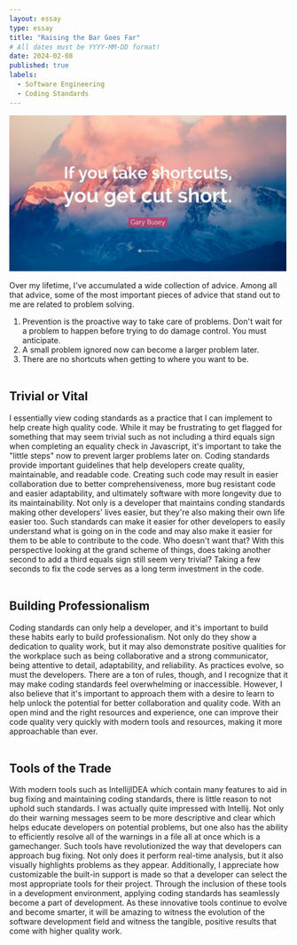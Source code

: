 ```yaml
---
layout: essay
type: essay
title: "Raising the Bar Goes Far"
# All dates must be YYYY-MM-DD format!
date: 2024-02-08
published: true
labels:
  - Software Engineering
  - Coding Standards
---
```


<img width="500px" class="rounded float-start pe-4" src="../img/coding_standards/shortcuts.jpg">

Over my lifetime, I've accumulated a wide collection of advice. Among all that advice, some of the most important pieces of advice that stand out to me are related to problem solving.<br>
1. Prevention is the proactive way to take care of problems. Don't wait for a problem to happen before trying to do damage control. You must anticipate.<br>
2. A small problem ignored now can become a larger problem later.<br>
3. There are no shortcuts when getting to where you want to be.<br><br>

## Trivial or Vital<br>
I essentially view coding standards as a practice that I can implement to help create high quality code.  While it may be frustrating to get flagged for something that may seem trivial such as not including a third equals sign when completing an equality check in Javascript, it's important to take the "little steps" now to prevent larger problems later on. Coding standards provide important guidelines that help developers create quality, maintainable, and readable code. Creating such code may result in easier collaboration due to better comprehensiveness, more bug resistant code and easier adaptability, and ultimately software with more longevity due to its maintainability. Not only is a developer that maintains conding standards making other developers' lives easier, but they're also making their own life easier too. Such standards can make it easier for other developers to easily understand what is going on in the code and may also make it easier for them to be able to contribute to the code. Who doesn't want that? With this perspective looking at the grand scheme of things, does taking another second to add a third equals sign still seem very trivial? Taking a few seconds to fix the code serves as a long term investment in the code. <br><br>

## Building Professionalism<br>
Coding standards can only help a developer, and it's important to build these habits early to build professionalism. Not only do they show a dedication to quality work, but it may also demonstrate positive qualities for the workplace such as being collaborative and a strong communicator, being attentive to detail, adaptability, and reliability. As practices evolve, so must the developers. There are a ton of rules, though, and I recognize that it may make coding standards feel overwhelming or inaccessible. However, I also believe that it's important to approach them with a desire to learn to help unlock the potential for better collaboration and quality code. With an open mind and the right resources and experience, one can improve their code quality very quickly with modern tools and resources, making it more approachable than ever.<br><br> 

## Tools of the Trade<br>
With modern tools such as IntellijIDEA which contain many features to aid in bug fixing and maintaining coding standards, there is little reason to not uphold such standards. I was actually quite impressed with Intellij. Not only do their warning messages seem to be more descriptive and clear which helps educate developers on potential problems, but one also has the ability to efficiently resolve all of the warnings in a file all at once which is a gamechanger. Such tools have revolutionized the way that developers can approach bug fixing. Not only does it perform real-time analysis, but it also visually highlights problems as they appear. Additionally, I appreciate how customizable the built-in support is made so that a developer can select the most appropriate tools for their project. Through the inclusion of these tools in a development environment, applying coding standards has seamlessly become a part of development. As these innovative tools continue to evolve and become smarter, it will be amazing to witness the evolution of the software development field and witness the tangible, positive results that come with higher quality work.
